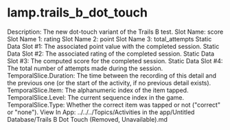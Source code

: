 # lamp.trails_b_dot_touch

Description: The new dot-touch variant of the Trails B test.
Slot Name: score
Slot Name 1: rating
Slot Name 2: point
Slot Name 3: total_attempts
Static Data Slot #1: The associated point value with the completed session.
Static Data Slot #2: The associated rating of the completed session.
Static Data Slot #3: The computed score for the completed session.
Static Data Slot #4: The total number of attempts made during the session.
TemporalSlice.Duration: The time between the recording of this detail and the previous one (or the start of the activity, if no previous detail exists).
TemporalSlice.Item: The alphanumeric index of the item tapped.
TemporalSlice.Level: The current sequence index in the game.
TemporalSlice.Type: Whether the correct item was tapped or not ("correct" or "none").
View In App: ../../../Topics/Activities in the app/Untitled Database/Trails B Dot Touch (Removed, Unavailable).md